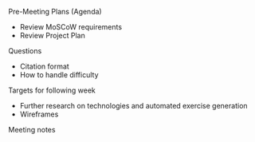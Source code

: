 Pre-Meeting Plans (Agenda)
 - Review MoSCoW requirements
 - Review Project Plan


 Questions
 - Citation format
 - How to handle difficulty

Targets for following week
 - Further research on technologies and automated exercise generation
 - Wireframes

Meeting notes
